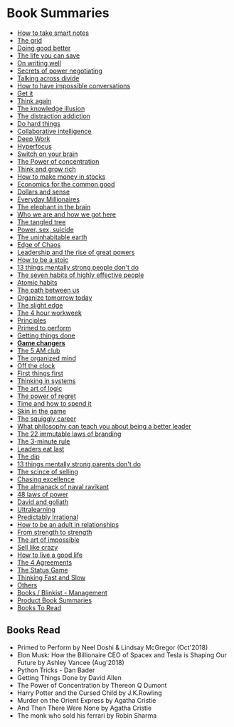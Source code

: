 # Book Summaries

- [How to take smart notes](how-to-take-smart-notes)
- [The grid](the-grid)
- [Doing good better](doing-good-better)
- [The life you can save](the-life-you-can-save)
- [On writing well](on-writing-well)
- [Secrets of power negotiating](secrets-of-power-negotiating)
- [Talking across divide](talking-across-divide)
- [How to have impossible conversations](how-to-have-impossible-conversations)
- [Get it](get-it)
- [Think again](think-again)
- [The knowledge illusion](the-knowledge-illusion)
- [The distraction addiction](the-distraction-addiction)
- [Do hard things](do-hard-things)
- [Collaborative intelligence](collaborative-intelligence)
- [Deep Work](deep-work)
- [Hyperfocus](hyperfocus)
- [Switch on your brain](switch-on-your-brain)
- [The Power of concentration](the-power-of-concentration)
- [Think and grow rich](think-and-grow-rich)
- [How to make money in stocks](how-to-make-money-in-stocks)
- [Economics for the common good](economics-for-the-common-good)
- [Dollars and sense](dollars-and-sense)
- [Everyday Millionaires](everyday-millionaires)
- [The elephant in the brain](the-elephant-in-the-brain)
- [Who we are and how we got here](who-we-are-and-how-we-got-here)
- [The tangled tree](the-tangled-tree)
- [Power, sex, suicide](power-sex-suicide)
- [The uninhabitable earth](the-uninhabitable-earth)
- [Edge of Chaos](edge-of-chaos)
- [Leadership and the rise of great powers](leadership-and-the-rise-of-great-powers)
- [How to be a stoic](how-to-be-a-stoic)
- [13 things mentally strong people don't do](13-things-mentally-strong-people-dont-do)
- [The seven habits of highly effective people](the-seven-habits-of-highly-effective-people)
- [Atomic habits](atomic-habits)
- [The path between us](the-path-between-us)
- [Organize tomorrow today](organize-tomorrow-today)
- [The slight edge](the-slight-edge)
- [The 4 hour workweek](the-4-hour-workweek)
- [Principles](principles)
- [Primed to perform](primed-to-perform)
- [Getting things done](getting-things-done)
- [**Game changers**](game-changers)
- [The 5 AM club](the-5-am-club)
- [The organized mind](the-organized-mind)
- [Off the clock](off-the-clock)
- [First things first](first-things-first)
- [Thinking in systems](thinking-in-systems)
- [The art of logic](the-art-of-logic)
- [The power of regret](the-power-of-regret)
- [Time and how to spend it](time-and-how-to-spend-it)
- [Skin in the game](skin-in-the-game)
- [The squiggly career](the-squiggly-career)
- [What philosophy can teach you about being a better leader](what-philosophy-can-teach-you-about-being-a-better-leader)
- [The 22 immutable laws of branding](the-22-immutable-laws-of-branding)
- [The 3-minute rule](the-3-minute-rule)
- [Leaders eat last](leaders-eat-last)
- [The dip](the-dip)
- [13 things mentally strong parents don't do](13-things-mentally-strong-parents-dont-do)
- [The scince of selling](the-science-of-selling)
- [Chasing excellence](chasing-excellence)
- [The almanack of naval ravikant](the-almanack-of-naval-ravikant)
- [48 laws of power](48-laws-of-power)
- [David and goliath](david-and-goliath)
- [Ultralearning](ultralearning)
- [Predictably Irrational](predictably-irrational)
- [How to be an adult in relationships](how-to-be-an-adult-in-relationships)
- [From strength to strength](from-strength-to-strength)
- [The art of impossible](the-art-of-impossible)
- [Sell like crazy](book-summaries/sell-like-crazy.md)
- [How to live a good life](book-summaries/how-to-live-a-good-life.md)
- [The 4 Agreements](book-summaries/the-4-agreements.md)
- [The Status Game](book-summaries/the-status-game.md)
- [Thinking Fast and Slow](book-summaries/thinking-fast-and-slow.md)
- [Others](book-summaries/others.md)
- [Books / Blinkist - Management](../management/books-blinkist-management)
- [Product Book Summaries](management/product-management/product-book-summaries.md)
- [Books To Read](books-to-read)

## Books Read

- Primed to Perform by Neel Doshi & Lindsay McGregor (Oct'2018)
- Elon Musk: How the Billionaire CEO of Spacex and Tesla is Shaping Our Future by Ashley Vancee (Aug'2018)
- Python Tricks - Dan Bader
- Getting Things Done by David Allen
- The Power of Concentration by Thereon Q Dumont
- Harry Potter and the Cursed Child by J.K.Rowling
- Murder on the Orient Express by Agatha Cristie
- And Then There Were None by Agatha Cristie
- The monk who sold his ferrari by Robin Sharma
